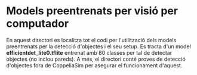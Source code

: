 
# Models preentrenats per visió per computador

En aquest directori es localitza tot el codi per l'utilització dels models preentrenats per la detecció d'objectes i el seu setup.
Es tracta d'un model **efficientdet_lite0.tflite** entrenat amb 80 classes per tal de detectar objectes (no inclou pareds). A més, el directori conté proves de detecció d'objectes fora de CoppeliaSim per asegurar el funcionament d'aquest.




